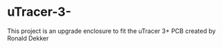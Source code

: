 # uTracer-3-
This project is an upgrade enclosure to fit the uTracer 3+ PCB created by Ronald Dekker
